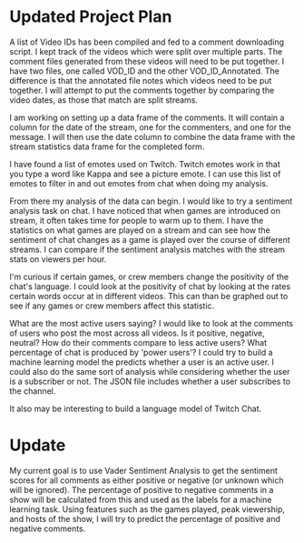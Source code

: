 # Updated Project Plan

A list of Video IDs has been compiled and fed to a comment downloading script.  I kept track of the videos which were split over multiple parts. The comment files generated from these videos will need to be put together. I have two files, one called VOD_ID and the other VOD_ID_Annotated. The difference is that the annotated file notes which videos need to be put together. I will attempt to put the comments together by comparing the video dates, as those that match are split streams.

I am working on setting up a data frame of the comments. It will contain a column for the date of the stream, one for the commenters, and one for the message. I will then use the date column to combine the data frame with the stream statistics data frame for the completed form. 

I have found a list of emotes used on Twitch. Twitch emotes work in that you type a word like Kappa and see a picture emote. I can use this list of emotes to filter in and out emotes from chat when doing my analysis.

From there my analysis of the data can begin. I would like to try a sentiment analysis task on chat. I have noticed that when games are introduced on stream, it often takes time for people to warm up to them. I have the statistics on what games are played on a stream and can see how the sentiment of chat changes as a game is played over the course of different streams. I can compare if the sentiment analysis matches with the stream stats on viewers per hour.

I'm curious if certain games, or crew members change the positivity of the chat's language. I could look at the positivity of chat by looking at the rates certain words occur at in different videos. This can than be graphed out to see if any games or crew members affect this statistic.

What are the most active users saying? I would like to look at the comments of users who post the most across all videos. Is it positive, negative, neutral? How do their comments compare to less active users? What percentage of chat is produced by 'power users'? I could try to build a machine learning model the predicts whether a user is an active user. I could also do the same sort of analysis while considering whether the user is a subscriber or not. The JSON file includes whether a user subscribes to the channel.

It also may be interesting to build a language model of Twitch Chat. 

# Update
My current goal is to use Vader Sentiment Analysis to get the sentiment scores for all comments as either positive or negative (or unknown which will be ignored). The percentage of positive to negative comments in a show will be calculated from this and used as the labels for a machine learning task. Using features such as the games played, peak viewership, and hosts of the show, I will try to predict the percentage of positive and negative comments.